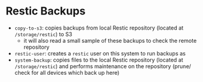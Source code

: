 # Restic Backups

- `copy-to-s3`: copies backups from local Restic repository (located at `/storage/restic`) to S3
  - it will also read a small sample of these backups to check the remote repository
- `restic-user`: creates a `restic` user on this system to run backups as
- `system-backup`: copies files to the local Restic repository (located at `/storage/restic`) and
  performs maintenance on the repository (prune/ check for all devices which back up here)